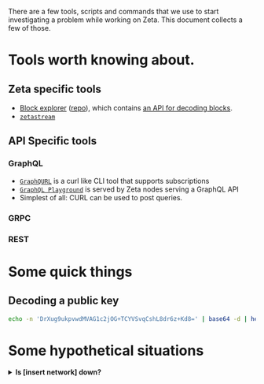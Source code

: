 There are a few tools, scripts and commands that we use to start investigating a problem while working on Zeta. This document collects a few of those.

# Tools worth knowing about.
## Zeta specific tools
* [Block explorer](https://explorer.zeta.trading/) ([repo](https://github.com/zetaprotocol/explorer)), which contains [an API for decoding blocks](https://github.com/zetaprotocol/explorer#api).
* [`zetastream`](https://github.com/zetaprotocol/zetatools)

## API Specific tools
### GraphQL
* [`GraphQURL`](https://github.com/hasura/graphqurl) is a curl like CLI tool that supports subscriptions
* [`GraphQL Playground`](https://github.com/prisma-labs/graphql-playground) is served by Zeta nodes serving a GraphQL API
* Simplest of all: CURL can be used to post queries.

### GRPC
### REST
# Some quick things

## Decoding a public key
```bash
echo -n 'DrXug9ukpvwdMVAG1c2jOG+TCYVSvqCshL8dr6z+Kd8=' | base64 -d | hexdump -C | cut -b11-58 | tr -dc '[:alnum:]'
```

# Some hypothetical situations

<details>
  <summary><strong>Is [insert network] down?</strong></summary>

  The quickest check is [`stats.zeta.trading`](https://stats.zeta.trading) ([repo](https://github.com/zetaprotocol/stats/)). You should see the network there, and most or all of the stats rows should have a green block, implying it's healthy.

  Stats is a really simply web view of the REST [statistics endpoint](https://docs.testnet.zeta.xyz/api/rest/#operation/Statistics), so you could also use curl. Choose a node serving REST from this [`devops repo document`](https://github.com/zetaprotocol/devops-infra/blob/master/doc/zeta_environments.md) and then curl the statistics endpoint:
  ```bash
  curl https://n04.d.zeta.xyz/statistics
  ```

  If this fails, totally it could be that the node itself is down, while the network is fine. If you get a 502 error, then the machine is up, the HTTPS proxy is working, but the Zeta node is not running.

  If you want to skip Zeta and see if Tendermint is healthy, you can try going straight to Tendermint's RPC port. Choose a node that exposes the Tendermint RPC from this [`devops` repo document](https://github.com/zetaprotocol/devops-infra/blob/master/doc/zeta_environments.md) and then fetch the status endpoint:
  ```bash
  curl https://n01.d.zeta.xyz/tm/status
  ```

 If those two fail, you can try `SSHing` to the machine to see what's up. The [`devops repo`](https://github.com/zetaprotocol/devops-infra/blob/master/doc/zeta_environments.md) will list all of the nodes, and how you can connect to them to investigate further.
</details
